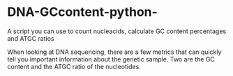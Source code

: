 # DNA-GCcontent-python-
A script you can use to count nucleacids, calculate GC content percentages and ATGC ratios

When looking at DNA sequencing, there are a few metrics that can quickly tell you important information about the genetic sample. 
Two are the GC content and the ATGC ratio of the nucleotides. 


